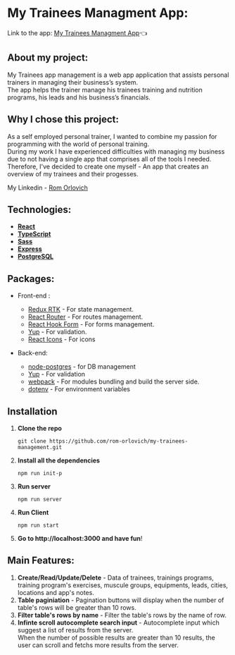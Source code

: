 # My Trainees Managment App:
Link to the app: [My Trainees Managment App](https://my-trainees-managment.herokuapp.com):point_left:

## About my project:

My Trainees app management is a web app application that assists
personal trainers in managing their business’s system.
\
The app helps the trainer manage his trainees training and nutrition programs, his leads and his business’s financials.

## Why I chose this project:
As a self employed personal trainer, I wanted to combine my passion for programming with the world of personal training.
\
During my work I have experienced difficulties with managing my business due to not having a single app that comprises all of the tools I needed.
\
Therefore, I've decided to create one myself - An app that creates an overview of my trainees and their progesses.

My Linkedin - [Rom Orlovich](https://www.linkedin.com/in/rom-orlovich/)

## Technologies:

- **[React](https://reactjs.org/)**
- **[TypeScript](https://www.typescriptlang.org/)**
- **[Sass](https://www.npmjs.com/package/sass)**
- **[Express](https://www.npmjs.com/package/express)**
- **[PostgreSQL](https://www.postgresql.org/)**

## Packages:

- Front-end :
    - [Redux RTK](https://www.npmjs.com/package/@reduxjs/toolkit) - For state management.
    - [React Router](https://www.npmjs.com/package/react-router-dom) - For routes management.
    - [React Hook Form](https://www.npmjs.com/package/react-hook-form) - For forms management.
    - [Yup](https://www.npmjs.com/package/yup) - For validation.
    - [React Icons](https://www.npmjs.com/package/react-icons) - For icons

- Back-end:
    - [node-postgres](https://www.npmjs.com/package/pg) - for DB management
    - [Yup](https://www.npmjs.com/package/yup) - For validation
    - [webpack](https://www.npmjs.com/package/webpack) - For modules bundling and build the server side.
    - [dotenv](https://www.npmjs.com/package/dotenv) - For environment variables

## Installation
1. **Clone the repo**
   ```
   git clone https://github.com/rom-orlovich/my-trainees-management.git
   ```
2. **Install all the dependencies** 
   ```
   npm run init-p 
   ```
3. **Run server**
   ```
   npm run server
   ```
   
4. **Run Client**
   ```
   npm run start
   ```

5. **Go to http://localhost:3000 and have fun**!

## Main Features:
1. **Create/Read/Update/Delete** - Data of trainees, trainings programs, training program's exercises, muscule groups, equipments, 
leads, cities, locations and app's notes.
2. **Table paginiation** - Pagination buttons will display when the number of table's rows will be greater than 10 rows.
3. **Filter table's rows by name** - Filter the table's rows by the name of row.  
4. **Infinte scroll autocomplete search input** - Autocomplete input which suggest a list of results from the server. \
 When the number of possible results are greater than 10 results, the user can scroll and fetchs more results from the server. 


